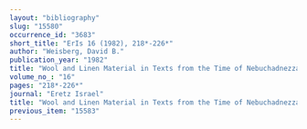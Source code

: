 ```yaml
---
layout: "bibliography"
slug: "15580"
occurrence_id: "3683"
short_title: "ErIs 16 (1982), 218*-226*"
author: "Weisberg, David B."
publication_year: "1982"
title: "Wool and Linen Material in Texts from the Time of Nebuchadnezzar"
volume_no_: "16"
pages: "218*-226*"
journal: "Eretz Israel"
title: "Wool and Linen Material in Texts from the Time of Nebuchadnezzar"
previous_item: "15583"
---
```

